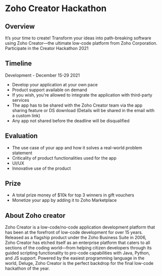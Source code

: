 # Zoho Creator Hackathon

## Overview
It’s your time to create!
Transform your ideas into path-breaking software using Zoho Creator—the ultimate low-code platform from Zoho Corporation. Participate in the Creator Hackathon 2021

## Timeline
Development - December 15-29 2021
- Develop your application at your own pace
- Product support available on demand
- If you wish, you're allowed to integrate the application with third-party services
- The app has to be shared with the Zoho Creator team via the app sharing feature or DS download (Details will be shared in the email with a custom link)
- Any app not shared before the deadline will be disqualified

## Evaluation
- The use case of your app and how it solves a real-world problem statement
- Criticality of product functionalities used for the app
- UI/UX
- Innovative use of the product

## Prize
- A total prize money of $10k for top 3 winners in gift vouchers
- Monetize your app by adding it to Zoho Marketplace

## About Zoho creator
Zoho Creator is a low-code/no-code application development platform that has been at the forefront of low-code development for over 15 years. Released as a flagship product under the Zoho Business Suite in 2006, Zoho Creator has etched itself as an enterprise platform that caters to all sections of the coding world—from helping citizen developers through its guided scripting functionality to pro-code capabilities with Java, Python, and JS support. Powered by the easiest programming language in the world, Deluge, Zoho Creator is the perfect backdrop for the final low-code hackathon of the year.